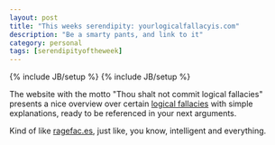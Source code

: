 ```yaml
---
layout: post
title: "This weeks serendipity: yourlogicalfallacyis.com"
description: "Be a smarty pants, and link to it"
category: personal
tags: [serendipityoftheweek]
---
```

{% include JB/setup %}
{% include JB/setup %}

The website with the motto "Thou shalt not commit logical fallacies"
presents a nice overview over certain [logical
fallacies](http://en.wikipedia.org/wiki/Category:Logical_fallacies) with
simple explanations, ready to be referenced in your next arguments.

Kind of like [ragefac.es](http://ragefac.es), just like, you know,
intelligent and everything.
